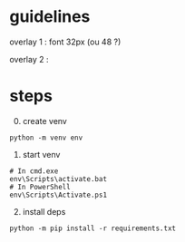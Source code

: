 # guidelines

overlay 1 : font 32px (ou 48 ?)

overlay 2 : 





# steps

0. create venv

```
python -m venv env
```

1. start venv

```
# In cmd.exe
env\Scripts\activate.bat
# In PowerShell
env\Scripts\Activate.ps1
```

2. install deps

```
python -m pip install -r requirements.txt
```

